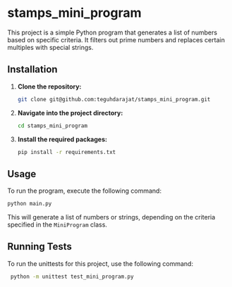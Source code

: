# stamps_mini_program

This project is a simple Python program that generates a list of numbers based on specific criteria. It filters out prime numbers and replaces certain multiples with special strings.

## Installation

1. **Clone the repository:**

   ```bash
   git clone git@github.com:teguhdarajat/stamps_mini_program.git
   ```

2. **Navigate into the project directory:**

   ```bash
   cd stamps_mini_program
   ```

3. **Install the required packages:**

   ```bash
   pip install -r requirements.txt
   ```

## Usage

To run the program, execute the following command:

```bash
python main.py
```

This will generate a list of numbers or strings, depending on the criteria specified in the `MiniProgram` class.

## Running Tests

To run the unittests for this project, use the following command:

```bash
 python -m unittest test_mini_program.py
```
